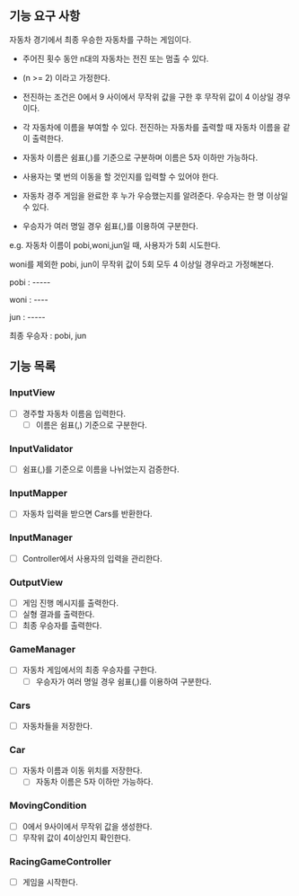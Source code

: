 ## 기능 요구 사항

자동차 경기에서 최종 우승한 자동차를 구하는 게임이다.

- 주어진 횟수 동안 n대의 자동차는 전진 또는 멈출 수 있다.
- (n >= 2) 이라고 가정한다.
- 전진하는 조건은 0에서 9 사이에서 무작위 값을 구한 후 무작위 값이 4 이상일 경우이다.
- 각 자동차에 이름을 부여할 수 있다. 전진하는 자동차를 출력할 때 자동차 이름을 같이 출력한다.
- 자동차 이름은 쉼표(,)를 기준으로 구분하며 이름은 5자 이하만 가능하다.


- 사용자는 몇 번의 이동을 할 것인지를 입력할 수 있어야 한다.
- 자동차 경주 게임을 완료한 후 누가 우승했는지를 알려준다. 우승자는 한 명 이상일 수 있다.
- 우승자가 여러 명일 경우 쉼표(,)를 이용하여 구분한다.

e.g. 자동차 이름이 pobi,woni,jun일 때, 사용자가 5회 시도한다.

woni를 제외한 pobi, jun이 무작위 값이 5회 모두 4 이상일 경우라고 가정해본다.

pobi : -----

woni : ----

jun : -----

최종 우승자 : pobi, jun

## 기능 목록

### InputView 
- [ ] 경주할 자동차 이름음 입력한다.
  - [ ] 이름은 쉼표(,) 기준으로 구분한다.

### InputValidator
- [ ] 쉼표(,)를 기준으로 이름을 나뉘었는지 검증한다.

### InputMapper
- [ ] 자동차 입력을 받으면 Cars를 반환한다.

### InputManager
- [ ] Controller에서 사용자의 입력을 관리한다.

### OutputView
- [ ] 게임 진행 메시지를 출력한다.
- [ ] 실형 결과를 출력한다.
- [ ] 최종 우승자를 출력한다.

### GameManager 
- [ ] 자동차 게임에서의 최종 우승자를 구한다.
  - [ ] 우승자가 여러 명일 경우 쉼표(,)를 이용하여 구분한다.

### Cars
- [ ] 자동차들을 저장한다.

### Car
- [ ] 자동차 이름과 이동 위치를 저장한다.
  - [ ] 자동차 이름은 5자 이하만 가능하다.

### MovingCondition
- [ ] 0에서 9사이에서 무작위 값을 생성한다.
- [ ] 무작위 값이 4이상인지 확인한다.

### RacingGameController
- [ ] 게임을 시작한다.